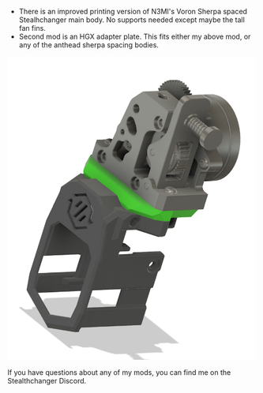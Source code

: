 - There is an improved printing version of N3MI's Voron Sherpa spaced Stealhchanger main body. No supports needed except maybe the tall fan fins. 
 - Second mod is an HGX adapter plate. This fits either my above mod, or any of the anthead sherpa spacing bodies.

![Anthead Mods Pic](Images/Anthead.png)

	

If you have questions about any of my mods, you can find me on the Stealthchanger Discord. 

